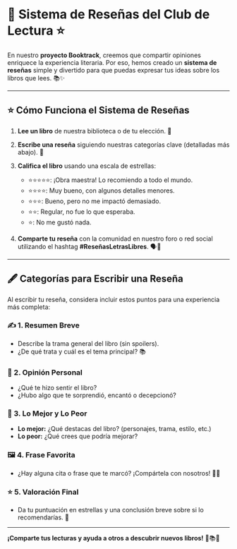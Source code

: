 # 📝 Sistema de Reseñas del Club de Lectura ⭐

En nuestro **proyecto Booktrack**, creemos que compartir opiniones enriquece la experiencia literaria. Por eso, hemos creado un **sistema de reseñas** simple y divertido para que puedas expresar tus ideas sobre los libros que lees. 📚✨

---

## ⭐ Cómo Funciona el Sistema de Reseñas

1. **Lee un libro** de nuestra biblioteca o de tu elección. 📖
2. **Escribe una reseña** siguiendo nuestras categorías clave (detalladas más abajo). 📝
3. **Califica el libro** usando una escala de estrellas:  
   - ⭐⭐⭐⭐⭐: ¡Obra maestra! Lo recomiendo a todo el mundo.  
   - ⭐⭐⭐⭐: Muy bueno, con algunos detalles menores.  
   - ⭐⭐⭐: Bueno, pero no me impactó demasiado.  
   - ⭐⭐: Regular, no fue lo que esperaba.  
   - ⭐: No me gustó nada.

4. **Comparte tu reseña** con la comunidad en nuestro foro o red social utilizando el hashtag **#ReseñasLetrasLibres**. 🗣️🎉

---

## 🖋️ Categorías para Escribir una Reseña

Al escribir tu reseña, considera incluir estos puntos para una experiencia más completa:

### ✍️ 1. Resumen Breve
- Describe la trama general del libro (sin spoilers).  
- ¿De qué trata y cuál es el tema principal? 📚

### 🧠 2. Opinión Personal
- ¿Qué te hizo sentir el libro?  
- ¿Hubo algo que te sorprendió, encantó o decepcionó?  

### 🌟 3. Lo Mejor y Lo Peor
- **Lo mejor:** ¿Qué destacas del libro? (personajes, trama, estilo, etc.)  
- **Lo peor:** ¿Qué crees que podría mejorar?

### 🖼️ 4. Frase Favorita
- ¿Hay alguna cita o frase que te marcó? ¡Compártela con nosotros! 📜✨

### ⭐ 5. Valoración Final
- Da tu puntuación en estrellas y una conclusión breve sobre si lo recomendarías. 🚀

---

**¡Comparte tus lecturas y ayuda a otros a descubrir nuevos libros!** 🚀📚✨
